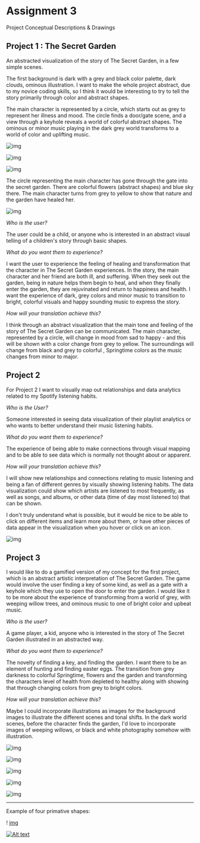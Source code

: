 # Assignment 3

Project Conceptual Descriptions & Drawings

## Project 1 : The Secret Garden

An abstracted visualization of the story of The Secret Garden, in a few simple scenes.

The first background is dark with a grey and black color palette, dark clouds, ominous illustration. I want to make the whole project abstract, due to my novice coding skills, so I think it would be interesting to try to tell the story primarily through color and abstract shapes. 

The main character is represented by a circle, which starts out as grey to represent her illness and mood. The circle finds a door/gate scene, and a view through a keyhole reveals a world of colorful abstract shapes. The ominous or minor music playing in the dark grey world transforms to a world of color and uplifting music. 

![img](Images/Sketches0.png)

![img](Images/Sketches1.png)

![img](Images/Sketches2.png)

The circle representing the main character has gone through the gate into the secret garden. There are colorful flowers (abstract shapes) and blue sky there. The main character turns from grey to yellow to show that nature and the garden have healed her. 

![img](Images/Sketches3.png)

_*Who is the user?*_

The user could be a child, or anyone who is interested in an abstract visual telling of a children's story through basic shapes. 

_*What do you want them to experience?*_ 

I want the user to experience the feeling of healing and transformation that the character in The Secret Garden experiences. In the story, the main character and her friend are both ill, and suffering. When they seek out the garden, being in nature helps them begin to heal, and when they finally enter the garden, they are rejuvinated and return to happiness and health. I want the experience of dark, grey colors and minor music to transition to bright, colorful visuals and happy sounding music to express the story. 

_*How will your translation achieve this?*_

I think through an abstract visualization that the main tone and feeling of the story of The Secret Garden can be communicated. The main character, represented by a circle, will change in mood from sad to happy - and this will be shown with a color change from grey to yellow. The surroundings will change from black and grey to colorful , Springtime colors as the music changes from minor to major. 

## Project 2

For Project 2 I want to visually map out relationships and data analytics related to my Spotify listening habits. 

_*Who is the User?*_

Someone interested in seeing data visualization of their playlist analytics or who wants to better understand their music listening habits.

_*What do you want them to experience?*_

The experience of being able to make connections through visual mapping and to be able to see data which is normally not thought about or apparent. 

_*How will your translation achieve this?*_

I will show new relationships and connections relating to music listening and being a fan of different genres by visually showing listening habits. The data visualization could show which artists are listened to most frequently,  as well as songs, and albums, or other data (time of day most listened to) that can be shown.

I don't truly understand what is possible, but it would be nice to be able to click on different items and learn more about them, or have other pieces of data appear in the visualization when you hover or click on an icon.

![img](Images/PlaylistVisual.png)


## Project 3

I would like to do a gamified version of my concept for the first project, which is an abstract artistic interpretation of The Secret Garden. The game would involve the user finding a key of some kind, as well as a gate with a keyhole which they use to open the door to enter the garden.  I would like it to be more about the experience of transforming from a world of grey, with weeping willow trees, and ominous music to one of bright color and upbeat music. 

_*Who is the user?*_

A game player, a kid, anyone who is interested in the story of The Secret Garden illustrated in an abstracted way. 

_*What do you want them to experience?*_

The novelty of finding a key, and finding the garden. I want there to be an element of hunting and finding easter eggs. The transition from grey darkness to colorful Springtime, flowers and the garden and transforming the characters level of health from depleted to healthy along with showing that through changing colors from grey to bright colors.

_*How will your translation achieve this?*_

Maybe I could incorporate illustrations as images for the background images to illustrate the different scenes and tonal shifts. In the dark world scenes, before the character finds the garden, I'd love to incorporate images of weeping willows, or black and white photography somehow with illustration. 

![img](Images/Sketches6.png)

![img](Images/Sketches7.png)

![img](Images/Sketches8.png)

![img](Images/Sketches4.png)

![img](Images/Sketches9.png)

---

Example of four primative shapes:

! [img](Images/Assignment3.png)

[![Alt text](https://img.youtube.com/vi/IU7X2o4nbGs/0.jpg)](https://www.youtube.com/watch?v=IU7X2o4nbGs)












